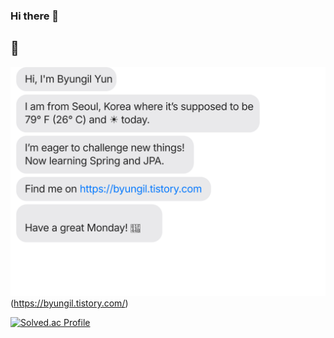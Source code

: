 ### Hi there 👋
## 🦆
![chat_svg](https://github.com/YunByungil/YunByungil/blob/main/chat.svg)(https://byungil.tistory.com/)

[![Solved.ac Profile](http://mazassumnida.wtf/api/v2/generate_badge?boj=dbsrhkstjqz)](https://solved.ac/dbsrhkstjqz/)


<!--
**YunByungil/YunByungil** is a ✨ _special_ ✨ repository because its `README.md` (this file) appears on your GitHub profile.
Here are some ideas to get you started:

- 🔭 I’m currently working on ...
- 🌱 I’m currently learning ...
- 👯 I’m looking to collaborate on ...
- 🤔 I’m looking for help with ...
- 💬 Ask me about ...
- 📫 How to reach me: ...
- 😄 Pronouns: ...
- ⚡ Fun fact: ...
-->
